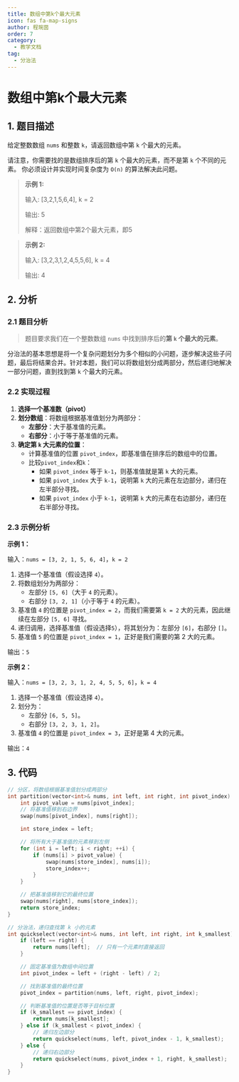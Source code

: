 ```yaml
---
title: 数组中第k个最大元素
icon: fas fa-map-signs
author: 程琬茵
order: 7
category:
  - 教学文档
tag:
  - 分治法
---
```


# 数组中第k个最大元素
## 1. 题目描述

给定整数数组 `nums` 和整数 `k`，请返回数组中第 `k` 个最大的元素。

请注意，你需要找的是数组排序后的第 `k` 个最大的元素，而不是第 `k` 个不同的元素。
你必须设计并实现时间复杂度为 `O(n)` 的算法解决此问题。

>  **示例 1:**
>
> 输入: [3,2,1,5,6,4], k = 2
> 
> 输出: 5
>
> 解释：返回数组中第2个最大元素，即5


> **示例 2:**
>
> 输入: [3,2,3,1,2,4,5,5,6], k = 4
>
> 输出: 4

## 2. 分析

### 2.1 题目分析

> 题目要求我们在一个整数数组 `nums` 中找到排序后的**第 `k` 个最大的元素**。

分治法的基本思想是将一个复杂问题划分为多个相似的小问题，逐步解决这些子问题，最后将结果合并。针对本题，我们可以将数组划分成两部分，然后递归地解决一部分问题，直到找到第 `k` 个最大的元素。

### 2.2 实现过程

1. **选择一个基准数（pivot）**
2. **划分数组**：将数组根据基准值划分为两部分：
   - **左部分**：大于基准值的元素。
   - **右部分**：小于等于基准值的元素。
3. **确定第 `k` 大元素的位置**：
   - 计算基准值的位置 `pivot_index`，即基准值在排序后的数组中的位置。
   - 比较`pivot_index`和`k`：
     - 如果 `pivot_index` 等于 `k-1`，则基准值就是第 `k` 大的元素。
     - 如果 `pivot_index` 大于 `k-1`，说明第 `k` 大的元素在左边部分，递归在左半部分寻找。
     - 如果 `pivot_index` 小于 `k-1`，说明第 `k` 大的元素在右边部分，递归在右半部分寻找。

### 2.3 示例分析

**示例 1：**

输入：`nums = [3, 2, 1, 5, 6, 4]`，`k = 2`

1. 选择一个基准值（假设选择 `4`）。
2. 将数组划分为两部分：
   - 左部分 `[5, 6]`（大于 `4` 的元素）。
   - 右部分 `[3, 2, 1]`（小于等于 `4` 的元素）。
3. 基准值 `4` 的位置是 `pivot_index = 2`，而我们需要第 `k = 2` 大的元素，因此继续在左部分 `[5, 6]` 寻找。
4. 递归调用，选择基准值（假设选择`5`），将其划分为：左部分 `[6]`，右部分 `[]`。
5. 基准值 `5` 的位置是 `pivot_index = 1`，正好是我们需要的第 2 大的元素。

输出：`5`

**示例 2：**

输入：`nums = [3, 2, 3, 1, 2, 4, 5, 5, 6]`，`k = 4`

1. 选择一个基准值（假设选择 `4`）。
2. 划分为：
   - 左部分 `[6, 5, 5]`。
   - 右部分 `[3, 2, 3, 1, 2]`。
3. 基准值 `4` 的位置是 `pivot_index = 3`，正好是第 4 大的元素。

输出：`4`

## 3. 代码
```cpp
// 分区，将数组根据基准值划分成两部分
int partition(vector<int>& nums, int left, int right, int pivot_index) {
    int pivot_value = nums[pivot_index];
    // 将基准值移到右边界
    swap(nums[pivot_index], nums[right]);

    int store_index = left;

    // 将所有大于基准值的元素移到左侧
    for (int i = left; i < right; ++i) {
        if (nums[i] > pivot_value) {
            swap(nums[store_index], nums[i]);
            store_index++;
        }
    }

    // 把基准值移到它的最终位置
    swap(nums[right], nums[store_index]);
    return store_index;
}
```

``` cpp
// 分治法，递归查找第 k 小的元素
int quickselect(vector<int>& nums, int left, int right, int k_smallest) {
    if (left == right) {
        return nums[left];  // 只有一个元素时直接返回
    }

    // 固定基准值为数组中间位置
    int pivot_index = left + (right - left) / 2;

    // 找到基准值的最终位置
    pivot_index = partition(nums, left, right, pivot_index);

    // 判断基准值的位置是否等于目标位置
    if (k_smallest == pivot_index) {
        return nums[k_smallest];
    } else if (k_smallest < pivot_index) {
        // 递归左边部分
        return quickselect(nums, left, pivot_index - 1, k_smallest);
    } else {
        // 递归右边部分
        return quickselect(nums, pivot_index + 1, right, k_smallest);
    }
}
```

